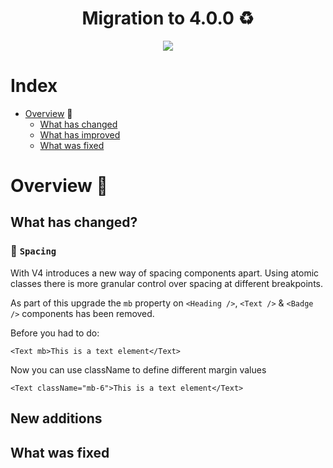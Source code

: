 <h1 align="center"> Migration to 4.0.0 ♻️</h1>

<div align="center"><img src="https://media.giphy.com/media/lpt5YA1gY68yhJjGpm/giphy.gif" align="center" /></div>

# Index

- [Overview](#overview) 🔭
  - [What has changed](#what-has-changed)
  - [What has improved](#new-additions)
  - [What was fixed](#what-was-fixed)

# Overview 🔭

## What has changed?

### 📐 `Spacing`

With V4 introduces a new way of spacing components apart. Using atomic classes there is more granular control over spacing at different breakpoints.

As part of this upgrade the `mb` property on `<Heading />`, `<Text />` & `<Badge />` components has been removed.

Before you had to do:

```tsx static
<Text mb>This is a text element</Text>
```

Now you can use className to define different margin values

```tsx static
<Text className="mb-6">This is a text element</Text>
```

## New additions

## What was fixed

